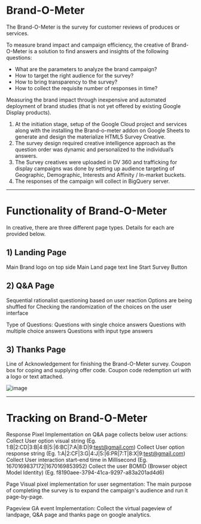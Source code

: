 # Brand-O-Meter

The Brand-O-Meter is the survey for customer reviews of produces or services. 

To measure brand impact and campaign efficiency, the creative of Brand-O-Meter is a solution to find answers and insights of the following questions:
- What are the parameters to analyze the brand campaign?
- How to target the right audience for the survey?
- How to bring transparency to the survey?
- How to collect the requisite number of responses in time?

Measuring the brand impact through inexpensive and automated deployment of brand studies (that is not yet offered by existing Google Display products).

1. At the initiation stage, setup of the Google Cloud project and services along with the installing the Brand-o-meter addon on Google Sheets to generate and design the materialize HTML5 Survey Creative.
2. The survey design required creative intelligence approach as the question order was dynamic and personalized to the individual’s answers.
3. The Survey creatives were uploaded in DV 360 and trafficking for display campaigns was done by setting up audience targeting of Geographic, Demographic, Interests and Affinity / In-market buckets.
4. The responses of the campaign will collect in BigQuery server. 
---

# Functionality of Brand-O-Meter

In creative, there are three different page types. Details for each are provided below.

## 1) Landing Page

Main Brand logo on top side 
Main Land page text line 
Start Survey Button

## 2) Q&A Page

Sequential rationalist questioning based on user reaction
Options are being shuffled for Checking the randomization of the choices on the user interface

Type of Questions:
Questions with single choice answers
Questions with multiple choice answers
Questions with input type answers 

## 3) Thanks Page

Line of Acknowledgement for finishing the Brand-O-Meter survey.
Coupon box for coping and supplying offer code.
Coupon code redemption url with a logo or text attached.

![image](https://user-images.githubusercontent.com/101398238/205506387-9a5d4ba3-7b38-42b6-bba3-5fe073222d87.png)

---

# Tracking on Brand-O-Meter

Response Pixel Implementation on Q&A page collects below user actions:	
Collect User option visual string (Eg. 1:B|2:CD|3:B|4:B|5:|6:BC|7:A|8:D|9:test@gmail.com)
Collect User option response string (Eg. 1:A|2:CF|3:G|4:J|5:|6:PR|7:T|8:X|9:test@gmail.com)
Collect User interaction start-end time in Millisecond (Eg. 1670169837172|1670169853952)
Collect  the user BOMID (Browser object Model Identity) (Eg. f8190aee-3794-41ca-9297-a83a201ad4d6)

Page Visual pixel implementation for user segmentation:
The main purpose of completing the survey is to expand the campaign's audience and run it page-by-page.

Pageview GA event Implementation: 
Collect the virtual pageview of landpage, Q&A page and thanks page on google analytics. 


